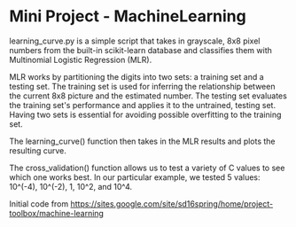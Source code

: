 # Mini Project - MachineLearning

learning_curve.py is a simple script that takes in grayscale, 8x8 pixel numbers from the built-in scikit-learn database and classifies them with Multinomial Logistic Regression (MLR). 


MLR works by partitioning the digits into two sets: a training set and a testing set. The training set is used for inferring the relationship between the current 8x8 picture and the estimated number. The testing set evaluates the training set's performance and applies it to the untrained, testing set. Having two sets is essential for avoiding possible overfitting to the training set. 

The learning_curve() function then takes in the MLR results and plots the resulting curve.

The cross_validation() function allows us to test a variety of C values to see which one works best. In our particular example, we tested 5 values: 10^(-4), 10^(-2), 1, 10^2, and 10^4.

Initial code from https://sites.google.com/site/sd16spring/home/project-toolbox/machine-learning